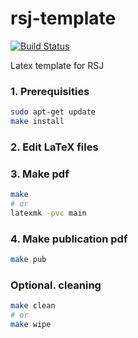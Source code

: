 # rsj-template
[![Build Status](https://travis-ci.com/jsk-report-template/rsj-report.svg?branch=master)](https://travis-ci.com/github/jsk-report-template/rsj-report)

Latex template for RSJ

### 1. Prerequisities

```bash
sudo apt-get update
make install
```

### 2. Edit LaTeX files

### 3. Make pdf

```bash
make
# or
latexmk -pvc main
```

### 4. Make publication pdf 

```bash
make pub
```

### Optional. cleaning

```bash
make clean
# or
make wipe
```
